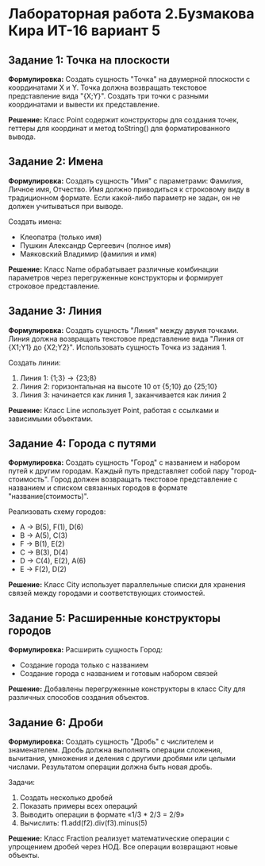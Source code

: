 # Лабораторная работа 2.Бузмакова Кира ИТ-16 вариант 5
## Задание 1: Точка на плоскости

**Формулировка:**
Создать сущность "Точка" на двумерной плоскости с координатами X и Y. Точка должна возвращать текстовое представление вида "{X;Y}". Создать три точки с разными координатами и вывести их представление.

**Решение:**
Класс Point содержит конструкторы для создания точек, геттеры для координат и метод toString() для форматированного вывода.

## Задание 2: Имена

**Формулировка:**
Создать сущность "Имя" с параметрами: Фамилия, Личное имя, Отчество. Имя должно приводиться к строковому виду в традиционном формате. Если какой-либо параметр не задан, он не должен учитываться при выводе.

Создать имена:
- Клеопатра (только имя)
- Пушкин Александр Сергеевич (полное имя)
- Маяковский Владимир (фамилия и имя)

**Решение:**
Класс Name обрабатывает различные комбинации параметров через перегруженные конструкторы и формирует строковое представление.

## Задание 3: Линия

**Формулировка:**
Создать сущность "Линия" между двумя точками. Линия должна возвращать текстовое представление вида "Линия от {X1;Y1} до {X2;Y2}". Использовать сущность Точка из задания 1.

Создать линии:
1. Линия 1: {1;3} → {23;8}
2. Линия 2: горизонтальная на высоте 10 от {5;10} до {25;10}
3. Линия 3: начинается как линия 1, заканчивается как линия 2

**Решение:**
Класс Line использует Point, работая с ссылками и зависимыми объектами.

## Задание 4: Города с путями

**Формулировка:**
Создать сущность "Город" с названием и набором путей к другим городам. Каждый путь представляет собой пару "город-стоимость". Город должен возвращать текстовое представление с названием и списком связанных городов в формате "название(стоимость)".

Реализовать схему городов:
- A → B(5), F(1), D(6)
- B → A(5), C(3)
- F → B(1), E(2)
- C → B(3), D(4)
- D → C(4), E(2), A(6)
- E → F(2), D(2)

**Решение:**
Класс City использует параллельные списки для хранения связей между городами и соответствующих стоимостей.

## Задание 5: Расширенные конструкторы городов

**Формулировка:**
Расширить сущность Город:
- Создание города только с названием
- Создание города с названием и готовым набором связей

**Решение:**
Добавлены перегруженные конструкторы в класс City для различных способов создания объектов.

## Задание 6: Дроби

**Формулировка:**
Создать сущность "Дробь" с числителем и знаменателем. Дробь должна выполнять операции сложения, вычитания, умножения и деления с другими дробями или целыми числами. Результатом операции должна быть новая дробь.

Задачи:
1. Создать несколько дробей
2. Показать примеры всех операций
3. Выводить операции в формате «1/3 * 2/3 = 2/9»
4. Вычислить: f1.add(f2).div(f3).minus(5)

**Решение:**
Класс Fraction реализует математические операции с упрощением дробей через НОД. Все операции возвращают новые объекты.
